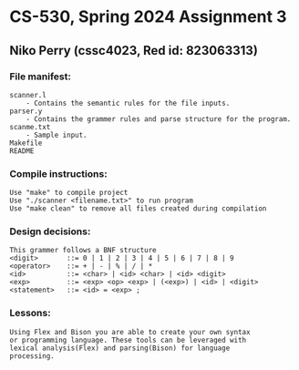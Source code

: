 # CS-530, Spring 2024 Assignment 3
## Niko Perry (cssc4023, Red id: 823063313)

### File manifest:
    scanner.l
        - Contains the semantic rules for the file inputs. 
    parser.y
        - Contains the grammer rules and parse structure for the program. 
    scanme.txt
        - Sample input.
    Makefile
    README

### Compile instructions:
    Use "make" to compile project
    Use "./scanner <filename.txt>" to run program
    Use "make clean" to remove all files created during compilation

### Design decisions:
    This grammer follows a BNF structure
    <digit>       ::= 0 | 1 | 2 | 3 | 4 | 5 | 6 | 7 | 8 | 9
    <operator>    ::= + | - | % | / | *
    <id>          ::= <char> | <id> <char> | <id> <digit>
    <exp>         ::= <exp> <op> <exp> | (<exp>) | <id> | <digit>
    <statement>   ::= <id> = <exp> ;
    
### Lessons:
    Using Flex and Bison you are able to create your own syntax
    or programming language. These tools can be leveraged with
    lexical analysis(Flex) and parsing(Bison) for language
    processing.

